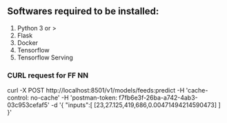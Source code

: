 ## Softwares required to be installed: ##

1. Python 3 or >
2. Flask 
3. Docker
4. Tensorflow
5. Tensorflow Serving

### CURL request for FF NN ###
curl -X POST   http://localhost:8501/v1/models/feeds:predict   -H 'cache-control: no-cache'   -H 'postman-token: f7fb6e3f-26ba-a742-4ab3-03c953cefaf5'   -d '{
 "inputs":[
  [23,27.125,419,686,0.00471494214590473]
  ]
}'

